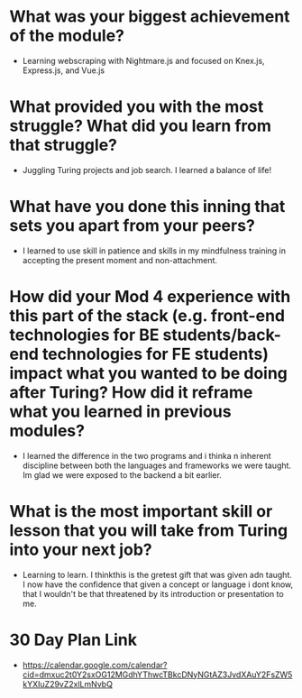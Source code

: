 # What was your biggest achievement of the module?
* Learning webscraping with Nightmare.js and focused on Knex.js, Express.js, and Vue.js

# What provided you with the most struggle? What did you learn from that struggle?
* Juggling Turing projects and job search. I learned a balance of life!

# What have you done this inning that sets you apart from your peers?
* I learned to use skill in patience and skills in my mindfulness training in accepting the present moment and non-attachment.

# How did your Mod 4 experience with this part of the stack (e.g. front-end technologies for BE students/back-end technologies for FE students) impact what you wanted to be doing after Turing? How did it reframe what you learned in previous modules?
* I learned the difference in the two programs and i thinka n inherent discipline between both the languages and frameworks we were taught. Im glad we were exposed to the backend a bit earlier.

# What is the most important skill or lesson that you will take from Turing into your next job?
 * Learning to learn. I thinkthis is the gretest gift that was given adn taught. I now have the confidence that given a concept or language i dont know, that I wouldn't be that threatened by its introduction or presentation to me.
 
# 30 Day Plan Link
* https://calendar.google.com/calendar?cid=dmxuc2t0Y2sxOG12MGdhYThwcTBkcDNyNGtAZ3JvdXAuY2FsZW5kYXIuZ29vZ2xlLmNvbQ
